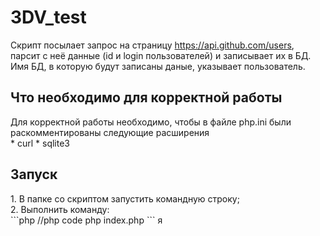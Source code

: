 # 3DV_test
Скрипт посылает запрос на страницу https://api.github.com/users, парсит с неё данные (id и login пользователей) и записывает их в БД. Имя БД, в которую будут записаны даные, указывает пользователь.<br>
<h2>Что необходимо для корректной работы</h2>
Для корректной работы необходимо, чтобы в файле php.ini были раскомментированы следующие расширения<br>
* curl
* sqlite3

<h2>Запуск</h2>
1. В папке со скриптом запустить командную строку;<br>
2. Выполнить команду:<br>
```php
//php code 
php index.php
```
я
